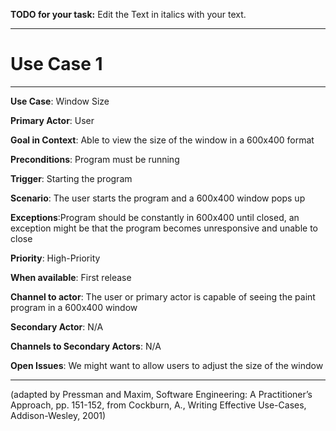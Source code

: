 **TODO for your task:** Edit the Text in italics with your text.

<hr>

# Use Case 1

<hr>

**Use Case**: Window Size


**Primary Actor**: User

**Goal in Context**: Able to view the size of the window in a 600x400 format

**Preconditions**: Program must be running

**Trigger**: Starting the program
  
**Scenario**: The user starts the program and a 600x400 window pops up
 
**Exceptions**:Program should be constantly in 600x400 until closed, an exception might be that the program becomes unresponsive and unable to close

**Priority**: High-Priority

**When available**: First release

**Channel to actor**: The user or primary actor is capable of seeing the paint program in a 600x400 window

**Secondary Actor**: N/A

**Channels to Secondary Actors**: N/A

**Open Issues**: We might want to allow users to adjust the size of the window

<hr>



(adapted by Pressman and Maxim, Software Engineering: A Practitioner’s Approach, pp. 151-152, from Cockburn,
A., Writing Effective Use-Cases, Addison-Wesley, 2001)

